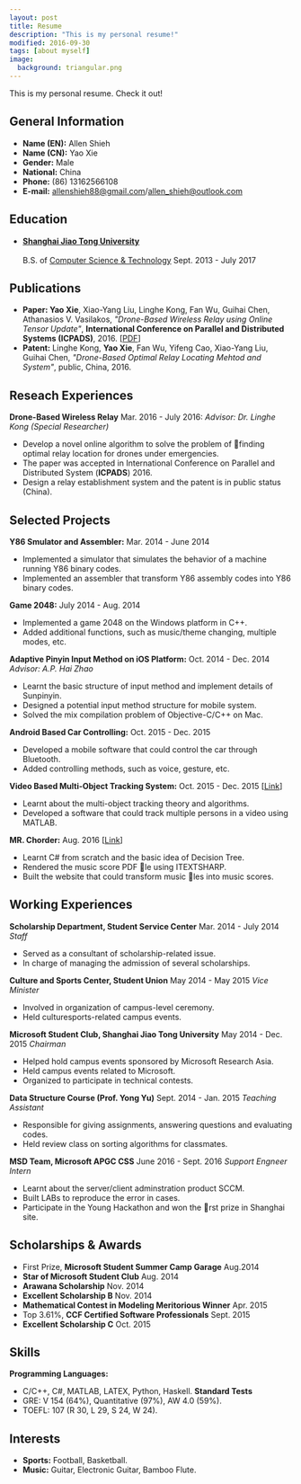 ```yaml
---
layout: post
title: Resume
description: "This is my personal resume!"
modified: 2016-09-30
tags: [about myself]
image:
  background: triangular.png
---
```


This is my personal resume. Check it out!

## General Information
* **Name (EN):** Allen Shieh
* **Name (CN):** Yao Xie
* **Gender:** Male
* **National:** China
* **Phone:** (86) 13162566108
* **E-mail:** allenshieh88@gmail.com/allen_shieh@outlook.com

## Education
* [**Shanghai Jiao Tong University**](http://en.sjtu.edu.cn/) <br></br> B.S. of [Computer Science & Technology](http://www.cs.sjtu.edu.cn/en/) Sept. 2013 - July 2017

## Publications
* **Paper: Yao Xie**, Xiao-Yang Liu, Linghe Kong, Fan Wu, Guihai Chen, Athanasios V. Vasilakos, *"Drone-Based Wireless Relay using Online Tensor Update"*, **International Conference on Parallel and Distributed Systems (ICPADS)**, 2016. \[[PDF](/publications/icpads2016drone.pdf)\]
* **Patent:** Linghe Kong, **Yao Xie**, Fan Wu, Yifeng Cao, Xiao-Yang Liu, Guihai Chen, *"Drone-Based Optimal Relay Locating Mehtod and System"*, public, China, 2016.

## Reseach Experiences
**Drone-Based Wireless Relay** Mar. 2016 - July 2016: *Advisor: Dr. Linghe Kong (Special Researcher)*
* Develop a novel online algorithm to solve the problem of finding optimal relay location for drones under emergencies.
* The paper was accepted in International Conference on Parallel and Distributed System (**ICPADS**) 2016.
* Design a relay establishment system and the patent is in public status (China).

## Selected Projects
**Y86 Smulator and Assembler:** Mar. 2014 - June 2014
* Implemented a simulator that simulates the behavior of a machine running Y86 binary codes.
* Implemented an assembler that transform Y86 assembly codes into Y86 binary codes.

**Game 2048:** July 2014 - Aug. 2014
* Implemented a game 2048 on the Windows platform in C++.
* Added additional functions, such as music/theme changing, multiple modes, etc.

**Adaptive Pinyin Input Method on iOS Platform:** Oct. 2014 - Dec. 2014 *Advisor: A.P. Hai Zhao*
* Learnt the basic structure of input method and implement details of Sunpinyin.
* Designed a potential input method structure for mobile system.
* Solved the mix compilation problem of Objective-C/C++ on Mac.

**Android Based Car Controlling:** Oct. 2015 - Dec. 2015
* Developed a mobile software that could control the car through Bluetooth.
* Added controlling methods, such as voice, gesture, etc.

**Video Based Multi-Object Tracking System:** Oct. 2015 - Dec. 2015 \[[Link](https://github.com/AllenShieh/MultiTrackProject)\]
* Learnt about the multi-object tracking theory and algorithms.
* Developed a software that could track multiple persons in a video using MATLAB.

**MR. Chorder:** Aug. 2016 \[[Link](https://github.com/aaronguo1996/MrChorder)\]
* Learnt C# from scratch and the basic idea of Decision Tree.
* Rendered the music score PDF le using ITEXTSHARP.
* Built the website that could transform music les into music scores.

## Working Experiences
**Scholarship Department, Student Service Center** Mar. 2014 - July 2014 *Staff*
* Served as a consultant of scholarship-related issue.
* In charge of managing the admission of several scholarships.

**Culture and Sports Center, Student Union** May 2014 - May 2015 *Vice Minister*
* Involved in organization of campus-level ceremony.
* Held culturesports-related campus events.

**Microsoft Student Club, Shanghai Jiao Tong University** May 2014 - Dec. 2015 *Chairman*
* Helped hold campus events sponsored by Microsoft Research Asia.
* Held campus events related to Microsoft.
* Organized to participate in technical contests.

**Data Structure Course (Prof. Yong Yu)** Sept. 2014 - Jan. 2015 *Teaching Assistant*
* Responsible for giving assignments, answering questions and evaluating codes.
* Held review class on sorting algorithms for classmates.

**MSD Team, Microsoft APGC CSS** June 2016 - Sept. 2016 *Support Engneer Intern*
* Learnt about the server/client adminstration product SCCM.
* Built LABs to reproduce the error in cases.
* Participate in the Young Hackathon and won the rst prize in Shanghai site.

## Scholarships & Awards
* First Prize, **Microsoft Student Summer Camp Garage** Aug.2014
* **Star of Microsoft Student Club** Aug. 2014
* **Arawana Scholarship** Nov. 2014
* **Excellent Scholarship B** Nov. 2014
* **Mathematical Contest in Modeling Meritorious Winner** Apr. 2015
* Top 3.61%, **CCF Certified Software Professionals** Sept. 2015
* **Excellent Scholarship C** Oct. 2015

## Skills
**Programming Languages:**
* C/C++, C#, MATLAB, LATEX, Python, Haskell.
**Standard Tests**
* GRE: V 154 (64%), Quantitative (97%), AW 4.0 (59%).
* TOEFL: 107 (R 30, L 29, S 24, W 24).

## Interests
* **Sports:** Football, Basketball.
* **Music:** Guitar, Electronic Guitar, Bamboo Flute.
